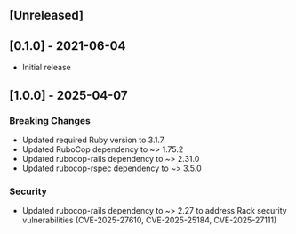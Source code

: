 ## [Unreleased]

## [0.1.0] - 2021-06-04

- Initial release

## [1.0.0] - 2025-04-07
### Breaking Changes
- Updated required Ruby version to 3.1.7
- Updated RuboCop dependency to ~> 1.75.2
- Updated rubocop-rails dependency to ~> 2.31.0
- Updated rubocop-rspec dependency to ~> 3.5.0

### Security
- Updated rubocop-rails dependency to ~> 2.27 to address Rack security vulnerabilities (CVE-2025-27610, CVE-2025-25184, CVE-2025-27111)
